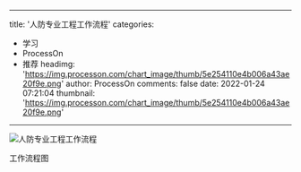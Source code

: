 
---
title: '人防专业工程工作流程'
categories: 
 - 学习
 - ProcessOn
 - 推荐
headimg: 'https://img.processon.com/chart_image/thumb/5e254110e4b006a43ae20f9e.png'
author: ProcessOn
comments: false
date: 2022-01-24 07:21:04
thumbnail: 'https://img.processon.com/chart_image/thumb/5e254110e4b006a43ae20f9e.png'
---

<div>   
<img class="thumb" alt="人防专业工程工作流程" src="https://img.processon.com/chart_image/thumb/5e254110e4b006a43ae20f9e.png" referrerpolicy="no-referrer">
<p>工作流程图</p>  
</div>
            